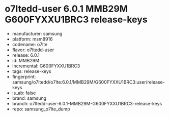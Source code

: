 # o7ltedd-user 6.0.1 MMB29M G600FYXXU1BRC3 release-keys
- manufacturer: samsung
- platform: msm8916
- codename: o7lte
- flavor: o7ltedd-user
- release: 6.0.1
- id: MMB29M
- incremental: G600FYXXU1BRC3
- tags: release-keys
- fingerprint: samsung/o7ltedd/o7lte:6.0.1/MMB29M/G600FYXXU1BRC3:user/release-keys
- is_ab: false
- brand: samsung
- branch: o7ltedd-user-6.0.1-MMB29M-G600FYXXU1BRC3-release-keys
- repo: samsung_o7lte_dump
